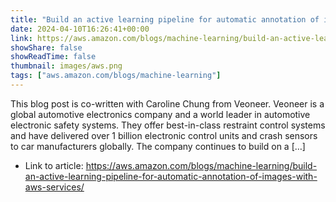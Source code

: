 ```yaml
---
title: "Build an active learning pipeline for automatic annotation of images with AWS services"
date: 2024-04-10T16:26:41+00:00
link: https://aws.amazon.com/blogs/machine-learning/build-an-active-learning-pipeline-for-automatic-annotation-of-images-with-aws-services/
showShare: false
showReadTime: false
thumbnail: images/aws.png
tags: ["aws.amazon.com/blogs/machine-learning"]
---
```

This blog post is co-written with Caroline Chung from Veoneer. Veoneer is a global automotive electronics company and a world leader in automotive electronic safety systems. They offer best-in-class restraint control systems and have delivered over 1 billion electronic control units and crash sensors to car manufacturers globally. The company continues to build on a […]

- Link to article: https://aws.amazon.com/blogs/machine-learning/build-an-active-learning-pipeline-for-automatic-annotation-of-images-with-aws-services/